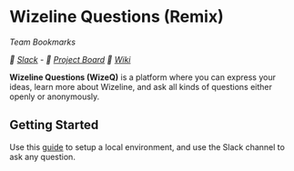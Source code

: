 # Wizeline Questions (Remix)

_Team Bookmarks_

_👥 [Slack] - 🏁 [Project Board] 📘 [Wiki]_

**Wizeline Questions (WizeQ)** is a platform where you can express your ideas, learn more about Wizeline, and ask all kinds of questions either openly or anonymously.


## Getting Started
Use this [guide](https://github.com/wizeline/wize-q-remix/wiki/How-to-setup-local-environment) to setup a local environment, and use the Slack channel to ask any question. 

<!-- Team Bookmarks -->

[slack]: https://wizeline.slack.com/archives/C031D9DP7C2
[wiki]: https://github.com/wizeline/wize-q-remix/wiki
[Project Board]: https://github.com/orgs/wizeline/projects/40
